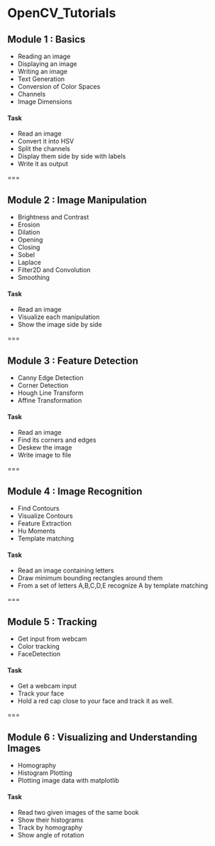 # OpenCV_Tutorials

## Module 1 : Basics
* Reading an image
* Displaying an image
* Writing an image
* Text Generation
* Conversion of Color Spaces
* Channels
* Image Dimensions

#### Task
* Read an image
* Convert it into HSV
* Split the channels 
* Display them side by side with labels
* Write it as output

===

## Module 2 : Image Manipulation
* Brightness and Contrast
* Erosion
* Dilation
* Opening
* Closing
* Sobel
* Laplace
* Filter2D and Convolution
* Smoothing

#### Task
* Read an image
* Visualize each manipulation
* Show the image side by side

===

## Module 3 : Feature Detection
* Canny Edge Detection
* Corner Detection
* Hough Line Transform
* Affine Transformation

#### Task
* Read an image
* Find its corners and edges
* Deskew the image 
* Write image to file

===

## Module 4 : Image Recognition
* Find Contours
* Visualize Contours
* Feature Extraction
* Hu Moments
* Template matching

#### Task
* Read an image containing letters
* Draw minimum bounding rectangles around them
* From a set of letters A,B,C,D,E recognize A by template matching

===

## Module 5 : Tracking
* Get input from webcam
* Color tracking
* FaceDetection

#### Task 
* Get a webcam input
* Track your face
* Hold a red cap close to your face and track it as well.

===

## Module 6 : Visualizing and Understanding Images
* Homography
* Histogram Plotting
* Plotting image data with matplotlib

#### Task
* Read two given images of the same book
* Show their histograms
* Track by homography
* Show angle of rotation